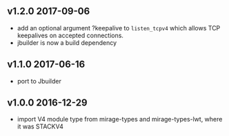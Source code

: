v1.2.0 2017-09-06
-----------------

- add an optional argument ?keepalive to `listen_tcpv4` which allows TCP
  keepalives on accepted connections.
- jbuilder is now a build dependency

v1.1.0 2017-06-16
-----------------

- port to Jbuilder

v1.0.0 2016-12-29
-----------------

- import V4 module type from mirage-types and mirage-types-lwt, where it was STACKV4
